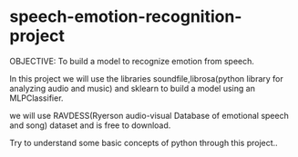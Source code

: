 # speech-emotion-recognition-project


OBJECTIVE:
To build a model to recognize emotion from speech.


In this project we will use the libraries soundfile,librosa(python library for analyzing audio and music) and sklearn to build a model using an MLPClassifier.

we will use RAVDESS(Ryerson audio-visual Database of emotional speech and song) dataset and is free to download.

Try to understand some basic concepts of python through this project..

